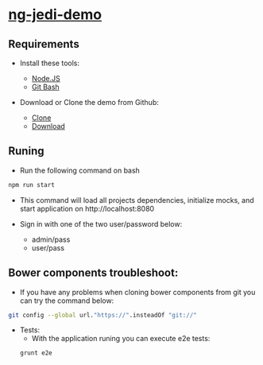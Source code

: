 # [ng-jedi-demo](https://github.com/jediproject/ng-jedi-demo)

## Requirements

* Install these tools:
	- [Node.JS](https://nodejs.org/download)
	- [Git Bash](https://git-scm.com/downloads)

* Download or Clone the demo from Github:
	- [Clone](https://github.com/jediproject/generator-jedi.git)
	- [Download](https://github.com/jediproject/generator-jedi/archive/master.zip)

## Runing

* Run the following command on bash
```bash
npm run start
```

* This command will load all projects dependencies, initialize mocks, and start application on http://localhost:8080

* Sign in with one of the two user/password below:
	- admin/pass
	- user/pass

## Bower components troubleshoot:
    
* If you have any problems when cloning bower components from git you can try the command below:
```bash
git config --global url."https://".insteadOf "git://"
```

* Tests:
    - With the application runing you can execute e2e tests:
	```bash
	grunt e2e
	```
